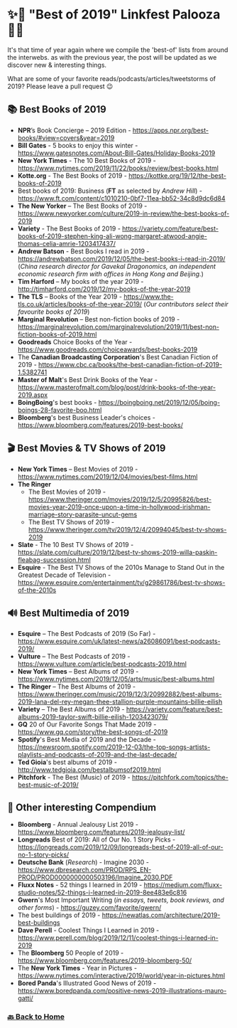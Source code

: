 # ✨💫 "Best of 2019" Linkfest Palooza 💫✨

It's that time of year again where we compile the 'best-of' lists from around the interwebs. as with the previous year, the post will be updated as we discover new & interesting things.  

What are some of your favorite reads/podcasts/articles/tweetstorms of 2019?  Please leave a pull request 😉

## 📚 Best Books of 2019
* **NPR**’s Book Concierge – 2019 Edition - https://apps.npr.org/best-books/#view=covers&year=2019
* **Bill Gates** - 5 books to enjoy this winter - https://www.gatesnotes.com/About-Bill-Gates/Holiday-Books-2019
* **New York Times** - The 10 Best Books of 2019 - https://www.nytimes.com/2019/11/22/books/review/best-books.html
* **Kotte.org** - The Best Books of 2019 - https://kottke.org/19/12/the-best-books-of-2019
* Best books of 2019: Business (**FT** as selected by *Andrew Hill*) - https://www.ft.com/content/c1010210-0bf7-11ea-bb52-34c8d9dc6d84
* **The New Yorker** – The Best Books of 2019 - https://www.newyorker.com/culture/2019-in-review/the-best-books-of-2019
* **Variety** - The Best Books of 2019 - https://variety.com/feature/best-books-of-2019-stephen-king-ali-wong-margaret-atwood-angie-thomas-celia-amrie-1203417437/
* **Andrew Batson** - Best Books I read in 2019 - https://andrewbatson.com/2019/12/05/the-best-books-i-read-in-2019/
(*China research director for Gavekal Dragonomics, an independent economic research firm with offices in Hong Kong and Beijing.*)
* **Tim Harford** – My books of the year 2019 - http://timharford.com/2019/12/my-books-of-the-year-2019
* **The TLS** – Books of the Year 2019 - https://www.the-tls.co.uk/articles/books-of-the-year-2019/ (*Our contributors select their favourite books of 2019*)
* **Marginal Revolution** – Best non-fiction books of 2019 - https://marginalrevolution.com/marginalrevolution/2019/11/best-non-fiction-books-of-2019.html
* **Goodreads** Choice Books of the Year - https://www.goodreads.com/choiceawards/best-books-2019
* The **Canadian Broadcasting Corporation**'s Best Canadian Fiction of 2019 - https://www.cbc.ca/books/the-best-canadian-fiction-of-2019-1.5382741
* **Master of Malt**'s Best Drink Books of the Year - https://www.masterofmalt.com/blog/post/drink-books-of-the-year-2019.aspx
* **BoingBoing**'s best books - https://boingboing.net/2019/12/05/boing-boings-28-favorite-boo.html
* **Bloomberg**'s best Business Leader's choices - https://www.bloomberg.com/features/2019-best-books/

## 🎬 Best Movies & TV Shows of 2019
* **New York Times** – Best Movies of 2019 - https://www.nytimes.com/2019/12/04/movies/best-films.html
* **The Ringer** 
    * The Best Movies of 2019 - https://www.theringer.com/movies/2019/12/5/20995826/best-movies-year-2019-once-upon-a-time-in-hollywood-irishman-marriage-story-parasite-uncut-gems
    * The Best TV Shows of 2019 - https://www.theringer.com/tv/2019/12/4/20994045/best-tv-shows-2019
* **Slate** - The 10 Best TV Shows of 2019 - https://slate.com/culture/2019/12/best-tv-shows-2019-willa-paskin-fleabag-succession.html
* **Esquire** - The Best TV Shows of the 2010s Manage to Stand Out in the Greatest Decade of Television - https://www.esquire.com/entertainment/tv/g29861786/best-tv-shows-of-the-2010s

## 🔊 Best Multimedia of 2019
* **Esquire** – The Best Podcasts of 2019 (So Far) - https://www.esquire.com/uk/latest-news/a26086091/best-podcasts-2019/
* **Vulture** – The Best Podcasts of 2019 - https://www.vulture.com/article/best-podcasts-2019.html
* **New York Times** – Best Albums of 2019 - https://www.nytimes.com/2019/12/05/arts/music/best-albums.html
* **The Ringer** – The Best Albums of 2019 - https://www.theringer.com/music/2019/12/3/20992882/best-albums-2019-lana-del-rey-megan-thee-stallion-purple-mountains-billie-eilish
* **Variety** – The Best Albums of 2019 - https://variety.com/feature/best-albums-2019-taylor-swift-billie-eilish-1203423079/
* **GQ** 20 of Our Favorite Songs That Made 2019 - https://www.gq.com/story/the-best-songs-of-2019
* **Spotify**'s Best Media of 2019 and the Decade - https://newsroom.spotify.com/2019-12-03/the-top-songs-artists-playlists-and-podcasts-of-2019-and-the-last-decade/
* **Ted Gioia**'s best albums of 2019 - http://www.tedgioia.com/bestalbumsof2019.html
* **Pitchfork** - The Best (Music) of 2019 - https://pitchfork.com/topics/the-best-music-of-2019/

## 🧠 Other interesting Compendium
* **Bloomberg** - Annual Jealousy List 2019 - https://www.bloomberg.com/features/2019-jealousy-list/
* **Longreads** Best of 2019: All of Our No. 1 Story Picks - https://longreads.com/2019/12/09/longreads-best-of-2019-all-of-our-no-1-story-picks/
* **Deutsche Bank** (*Research*) - Imagine 2030 - https://www.dbresearch.com/PROD/RPS_EN-PROD/PROD0000000000503196/Imagine_2030.PDF
* **Fluxx Notes** - 52 things I learned in 2019 - https://medium.com/fluxx-studio-notes/52-things-i-learned-in-2019-8ee483e6c816
* **Gwern**'s Most Important Writing (*in essays, tweets, book reviews, and other forms*) - https://guzey.com/favorite/gwern/
* The best buildings of 2019 - https://newatlas.com/architecture/2019-best-buildings
* **Dave Perell** - Coolest Things I Learned in 2019 - https://www.perell.com/blog/2019/12/11/coolest-things-i-learned-in-2019
* The **Bloomberg** 50 People of 2019 - https://www.bloomberg.com/features/2019-bloomberg-50/
* The **New York Times** - Year in Pictures - https://www.nytimes.com/interactive/2019/world/year-in-pictures.html
* **Bored Panda**'s Illustrated Good News of 2019 - https://www.boredpanda.com/positive-news-2019-illustrations-mauro-gatti/

### [🔙 Back to Home](README.md)